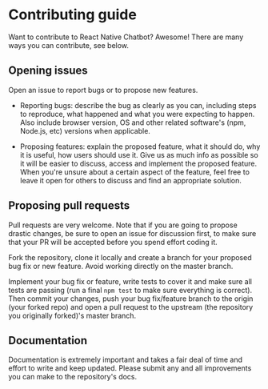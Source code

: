 # Contributing guide

Want to contribute to React Native Chatbot? Awesome!
There are many ways you can contribute, see below.

## Opening issues

Open an issue to report bugs or to propose new features.

- Reporting bugs: describe the bug as clearly as you can, including steps to reproduce, what happened and what you were expecting to happen. Also include browser version, OS and other related software's (npm, Node.js, etc) versions when applicable.

- Proposing features: explain the proposed feature, what it should do, why it is useful, how users should use it. Give us as much info as possible so it will be easier to discuss, access and implement the proposed feature. When you're unsure about a certain aspect of the feature, feel free to leave it open for others to discuss and find an appropriate solution.

## Proposing pull requests

Pull requests are very welcome. Note that if you are going to propose drastic changes, be sure to open an issue for discussion first, to make sure that your PR will be accepted before you spend effort coding it.

Fork the repository, clone it locally and create a branch for your proposed bug fix or new feature. Avoid working directly on the master branch.

Implement your bug fix or feature, write tests to cover it and make sure all tests are passing (run a final `npm test` to make sure everything is correct). Then commit your changes, push your bug fix/feature branch to the origin (your forked repo) and open a pull request to the upstream (the repository you originally forked)'s master branch.

## Documentation

Documentation is extremely important and takes a fair deal of time and effort to write and keep updated. Please submit any and all improvements you can make to the repository's docs.
